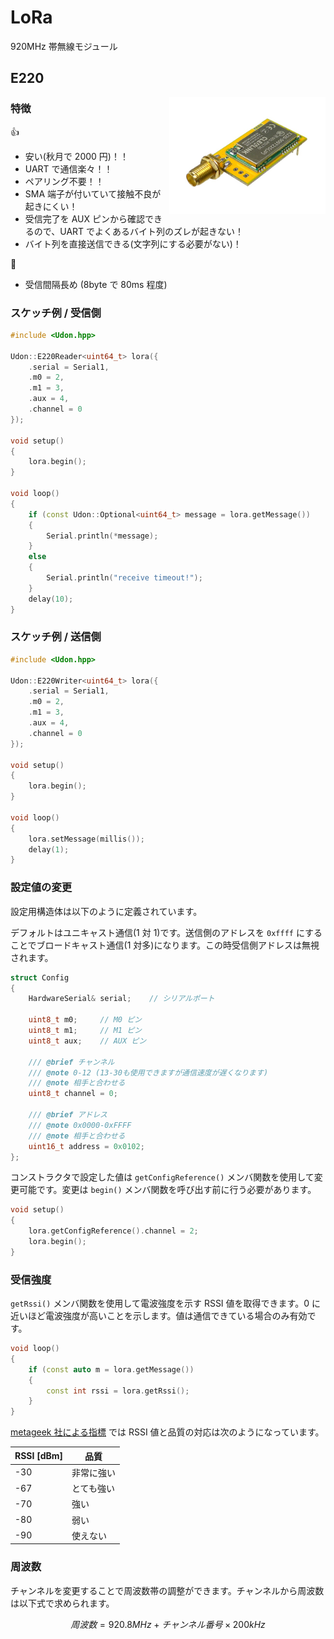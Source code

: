 # LoRa

920MHz 帯無線モジュール

## E220

<img src="../Assets/LoRaE220.jpg" width="250px" align="right"/>

### 特徴

👍

- 安い(秋月で 2000 円)！！
- UART で通信楽々！！
- ペアリング不要！！
- SMA 端子が付いていて接触不良が起きにくい！
- 受信完了を AUX ピンから確認できるので、UART でよくあるバイト列のズレが起きない！
- バイト列を直接送信できる(文字列にする必要がない)！

👊

- 受信間隔長め (8byte で 80ms 程度)

### スケッチ例 / 受信側

```cpp
#include <Udon.hpp>

Udon::E220Reader<uint64_t> lora({
    .serial = Serial1,
    .m0 = 2,
    .m1 = 3,
    .aux = 4,
    .channel = 0
});

void setup()
{
    lora.begin();
}

void loop()
{
    if (const Udon::Optional<uint64_t> message = lora.getMessage())
    {
        Serial.println(*message);
    }
    else
    {
        Serial.println("receive timeout!");
    }
    delay(10);
}
```

### スケッチ例 / 送信側

```cpp
#include <Udon.hpp>

Udon::E220Writer<uint64_t> lora({
    .serial = Serial1,
    .m0 = 2,
    .m1 = 3,
    .aux = 4,
    .channel = 0
});

void setup()
{
    lora.begin();
}

void loop()
{
    lora.setMessage(millis());
    delay(1);
}
```

### 設定値の変更

設定用構造体は以下のように定義されています。

デフォルトはユニキャスト通信(1 対 1)です。送信側のアドレスを `0xffff` にすることでブロードキャスト通信(1 対多)になります。この時受信側アドレスは無視されます。

```cpp
struct Config
{
    HardwareSerial& serial;    // シリアルポート

    uint8_t m0;     // M0 ピン
    uint8_t m1;     // M1 ピン
    uint8_t aux;    // AUX ピン

    /// @brief チャンネル
    /// @note 0-12 (13-30も使用できますが通信速度が遅くなります)
    /// @note 相手と合わせる
    uint8_t channel = 0;

    /// @brief アドレス
    /// @note 0x0000-0xFFFF
    /// @note 相手と合わせる
    uint16_t address = 0x0102;
};
```

コンストラクタで設定した値は `getConfigReference()` メンバ関数を使用して変更可能です。変更は `begin()` メンバ関数を呼び出す前に行う必要があります。

```cpp
void setup()
{
    lora.getConfigReference().channel = 2;
    lora.begin();
}
```

### 受信強度

`getRssi()` メンバ関数を使用して電波強度を示す RSSI 値を取得できます。0 に近いほど電波強度が高いことを示します。値は通信できている場合のみ有効です。

```cpp
void loop()
{
    if (const auto m = lora.getMessage())
    {
        const int rssi = lora.getRssi();
    }
}
```

[metageek 社による指標](https://www.metageek.com/training/resources/understanding-rssi/) では RSSI 値と品質の対応は次のようになっています。

| RSSI [dBm] | 品質       |
| ---------- | ---------- |
| -30        | 非常に強い |
| -67        | とても強い |
| -70        | 強い       |
| -80        | 弱い       |
| -90        | 使えない   |

### 周波数

チャンネルを変更することで周波数帯の調整ができます。チャンネルから周波数は以下式で求められます。

$$
周波数 = 920.8MHz + チャンネル番号×200kHz
$$
